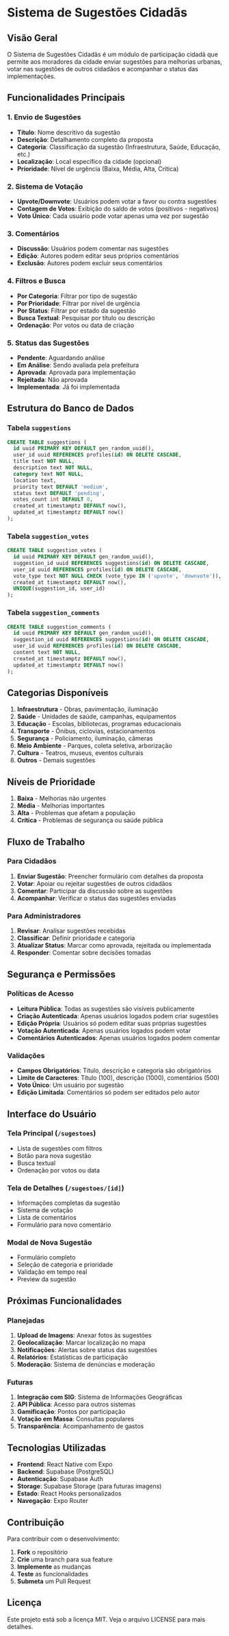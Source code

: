 # Sistema de Sugestões Cidadãs

## Visão Geral

O Sistema de Sugestões Cidadãs é um módulo de participação cidadã que permite aos moradores da cidade enviar sugestões para melhorias urbanas, votar nas sugestões de outros cidadãos e acompanhar o status das implementações.

## Funcionalidades Principais

### 1. Envio de Sugestões
- **Título**: Nome descritivo da sugestão
- **Descrição**: Detalhamento completo da proposta
- **Categoria**: Classificação da sugestão (Infraestrutura, Saúde, Educação, etc.)
- **Localização**: Local específico da cidade (opcional)
- **Prioridade**: Nível de urgência (Baixa, Média, Alta, Crítica)

### 2. Sistema de Votação
- **Upvote/Downvote**: Usuários podem votar a favor ou contra sugestões
- **Contagem de Votos**: Exibição do saldo de votos (positivos - negativos)
- **Voto Único**: Cada usuário pode votar apenas uma vez por sugestão

### 3. Comentários
- **Discussão**: Usuários podem comentar nas sugestões
- **Edição**: Autores podem editar seus próprios comentários
- **Exclusão**: Autores podem excluir seus comentários

### 4. Filtros e Busca
- **Por Categoria**: Filtrar por tipo de sugestão
- **Por Prioridade**: Filtrar por nível de urgência
- **Por Status**: Filtrar por estado da sugestão
- **Busca Textual**: Pesquisar por título ou descrição
- **Ordenação**: Por votos ou data de criação

### 5. Status das Sugestões
- **Pendente**: Aguardando análise
- **Em Análise**: Sendo avaliada pela prefeitura
- **Aprovada**: Aprovada para implementação
- **Rejeitada**: Não aprovada
- **Implementada**: Já foi implementada

## Estrutura do Banco de Dados

### Tabela `suggestions`
```sql
CREATE TABLE suggestions (
  id uuid PRIMARY KEY DEFAULT gen_random_uuid(),
  user_id uuid REFERENCES profiles(id) ON DELETE CASCADE,
  title text NOT NULL,
  description text NOT NULL,
  category text NOT NULL,
  location text,
  priority text DEFAULT 'medium',
  status text DEFAULT 'pending',
  votes_count int DEFAULT 0,
  created_at timestamptz DEFAULT now(),
  updated_at timestamptz DEFAULT now()
);
```

### Tabela `suggestion_votes`
```sql
CREATE TABLE suggestion_votes (
  id uuid PRIMARY KEY DEFAULT gen_random_uuid(),
  suggestion_id uuid REFERENCES suggestions(id) ON DELETE CASCADE,
  user_id uuid REFERENCES profiles(id) ON DELETE CASCADE,
  vote_type text NOT NULL CHECK (vote_type IN ('upvote', 'downvote')),
  created_at timestamptz DEFAULT now(),
  UNIQUE(suggestion_id, user_id)
);
```

### Tabela `suggestion_comments`
```sql
CREATE TABLE suggestion_comments (
  id uuid PRIMARY KEY DEFAULT gen_random_uuid(),
  suggestion_id uuid REFERENCES suggestions(id) ON DELETE CASCADE,
  user_id uuid REFERENCES profiles(id) ON DELETE CASCADE,
  content text NOT NULL,
  created_at timestamptz DEFAULT now(),
  updated_at timestamptz DEFAULT now()
);
```

## Categorias Disponíveis

1. **Infraestrutura** - Obras, pavimentação, iluminação
2. **Saúde** - Unidades de saúde, campanhas, equipamentos
3. **Educação** - Escolas, bibliotecas, programas educacionais
4. **Transporte** - Ônibus, ciclovias, estacionamentos
5. **Segurança** - Policiamento, iluminação, câmeras
6. **Meio Ambiente** - Parques, coleta seletiva, arborização
7. **Cultura** - Teatros, museus, eventos culturais
8. **Outros** - Demais sugestões

## Níveis de Prioridade

1. **Baixa** - Melhorias não urgentes
2. **Média** - Melhorias importantes
3. **Alta** - Problemas que afetam a população
4. **Crítica** - Problemas de segurança ou saúde pública

## Fluxo de Trabalho

### Para Cidadãos
1. **Enviar Sugestão**: Preencher formulário com detalhes da proposta
2. **Votar**: Apoiar ou rejeitar sugestões de outros cidadãos
3. **Comentar**: Participar da discussão sobre as sugestões
4. **Acompanhar**: Verificar o status das sugestões enviadas

### Para Administradores
1. **Revisar**: Analisar sugestões recebidas
2. **Classificar**: Definir prioridade e categoria
3. **Atualizar Status**: Marcar como aprovada, rejeitada ou implementada
4. **Responder**: Comentar sobre decisões tomadas

## Segurança e Permissões

### Políticas de Acesso
- **Leitura Pública**: Todas as sugestões são visíveis publicamente
- **Criação Autenticada**: Apenas usuários logados podem criar sugestões
- **Edição Própria**: Usuários só podem editar suas próprias sugestões
- **Votação Autenticada**: Apenas usuários logados podem votar
- **Comentários Autenticados**: Apenas usuários logados podem comentar

### Validações
- **Campos Obrigatórios**: Título, descrição e categoria são obrigatórios
- **Limite de Caracteres**: Título (100), descrição (1000), comentários (500)
- **Voto Único**: Um usuário por sugestão
- **Edição Limitada**: Comentários só podem ser editados pelo autor

## Interface do Usuário

### Tela Principal (`/sugestoes`)
- Lista de sugestões com filtros
- Botão para nova sugestão
- Busca textual
- Ordenação por votos ou data

### Tela de Detalhes (`/sugestoes/[id]`)
- Informações completas da sugestão
- Sistema de votação
- Lista de comentários
- Formulário para novo comentário

### Modal de Nova Sugestão
- Formulário completo
- Seleção de categoria e prioridade
- Validação em tempo real
- Preview da sugestão

## Próximas Funcionalidades

### Planejadas
1. **Upload de Imagens**: Anexar fotos às sugestões
2. **Geolocalização**: Marcar localização no mapa
3. **Notificações**: Alertas sobre status das sugestões
4. **Relatórios**: Estatísticas de participação
5. **Moderação**: Sistema de denúncias e moderação

### Futuras
1. **Integração com SIG**: Sistema de Informações Geográficas
2. **API Pública**: Acesso para outros sistemas
3. **Gamificação**: Pontos por participação
4. **Votação em Massa**: Consultas populares
5. **Transparência**: Acompanhamento de gastos

## Tecnologias Utilizadas

- **Frontend**: React Native com Expo
- **Backend**: Supabase (PostgreSQL)
- **Autenticação**: Supabase Auth
- **Storage**: Supabase Storage (para futuras imagens)
- **Estado**: React Hooks personalizados
- **Navegação**: Expo Router

## Contribuição

Para contribuir com o desenvolvimento:

1. **Fork** o repositório
2. **Crie** uma branch para sua feature
3. **Implemente** as mudanças
4. **Teste** as funcionalidades
5. **Submeta** um Pull Request

## Licença

Este projeto está sob a licença MIT. Veja o arquivo LICENSE para mais detalhes. 